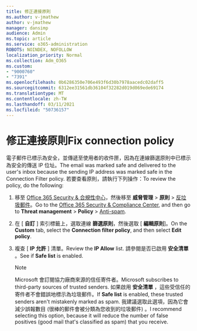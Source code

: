 ```yaml
---
title: 修正連接原則
ms.author: v-jmathew
author: v-jmathew
manager: dansimp
audience: Admin
ms.topic: article
ms.service: o365-administration
ROBOTS: NOINDEX, NOFOLLOW
localization_priority: Normal
ms.collection: Adm_O365
ms.custom:
- "9000760"
- "7391"
ms.openlocfilehash: 0b6286350e706e493f6d30b7978aacedc02daff5
ms.sourcegitcommit: 6312ee31561db36104f32282d019d069ede69174
ms.translationtype: MT
ms.contentlocale: zh-TW
ms.lasthandoff: 03/11/2021
ms.locfileid: "50736157"
---
```

# <a name="fix-connection-policy"></a><span data-ttu-id="c15c8-102">修正連接原則</span><span class="sxs-lookup"><span data-stu-id="c15c8-102">Fix connection policy</span></span>

<span data-ttu-id="c15c8-103">電子郵件已標示為安全，並傳遞至使用者的收件匣，因為在連線篩選原則中已標示為安全的傳送 IP 位址。</span><span class="sxs-lookup"><span data-stu-id="c15c8-103">The email was marked safe and delivered to the user's inbox because the sending IP address was marked safe in the Connection Filter policy.</span></span> <span data-ttu-id="c15c8-104">若要查看原則，請執行下列操作：</span><span class="sxs-lookup"><span data-stu-id="c15c8-104">To review the policy, do the following:</span></span>

1. <span data-ttu-id="c15c8-105">移至 [Office 365 Security & 合規性中心](https://go.microsoft.com/fwlink/p/?linkid=2077143)，然後移至 **威脅管理**  >  **原則**  >  [反垃圾郵件](https://go.microsoft.com/fwlink/?linkid=2101518)。</span><span class="sxs-lookup"><span data-stu-id="c15c8-105">Go to the [Office 365 Security & Compliance Center](https://go.microsoft.com/fwlink/p/?linkid=2077143), and then go to **Threat management** > **Policy** > [Anti-spam](https://go.microsoft.com/fwlink/?linkid=2101518).</span></span>
2. <span data-ttu-id="c15c8-106">在 [ **自訂** ] 索引標籤上，選取連線 **篩選原則**，然後選取 [ **編輯原則**]。</span><span class="sxs-lookup"><span data-stu-id="c15c8-106">On the **Custom** tab, select the **Connection filter policy**, and then select **Edit policy**.</span></span>
3. <span data-ttu-id="c15c8-107">複查 [ **IP 允許** ] 清單。</span><span class="sxs-lookup"><span data-stu-id="c15c8-107">Review the **IP Allow** list.</span></span> <span data-ttu-id="c15c8-108">請參閱是否已啟用 **安全清單** 。</span><span class="sxs-lookup"><span data-stu-id="c15c8-108">See if **Safe list** is enabled.</span></span>

    > [!NOTE]
    > <span data-ttu-id="c15c8-109">Microsoft 會訂閱協力廠商來源的信任寄件者。</span><span class="sxs-lookup"><span data-stu-id="c15c8-109">Microsoft subscribes to third-party sources of trusted senders.</span></span> <span data-ttu-id="c15c8-110">如果啟用 **安全清單** ，這些受信任的寄件者不會錯誤地標示為垃圾郵件。</span><span class="sxs-lookup"><span data-stu-id="c15c8-110">If **Safe list** is enabled, these trusted senders aren't mistakenly marked as spam.</span></span> <span data-ttu-id="c15c8-111">我建議選取此選項，因為它會減少誤報數目 (很棒的郵件會被分類為您收到的垃圾郵件) 。</span><span class="sxs-lookup"><span data-stu-id="c15c8-111">I recommend selecting this option, because it will reduce the number of false positives (good mail that's classified as spam) that you receive.</span></span>
